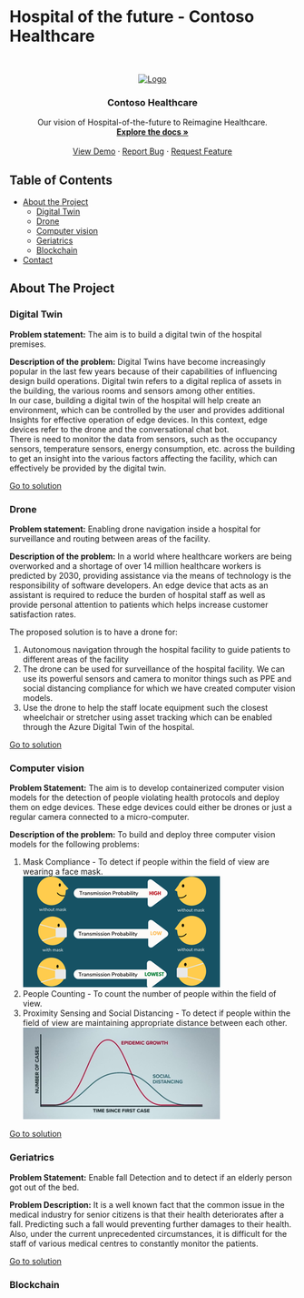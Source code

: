 # Hospital of the future - Contoso Healthcare


<!-- PROJECT LOGO -->
<br />
<p align="center">
  <a href="https://github.com/othneildrew/Best-README-Template">
    <img src="images/logo.png" alt="Logo" width="80" height="80">
  </a>

  <h3 align="center">Contoso Healthcare</h3>

  <p align="center">
    Our vision of Hospital-of-the-future to Reimagine Healthcare.
    <br />
    <a href="https://github.com/othneildrew/Best-README-Template"><strong>Explore the docs »</strong></a>
    <br />
    <br />
    <a href="https://github.com/othneildrew/Best-README-Template">View Demo</a>
    ·
    <a href="https://github.com/othneildrew/Best-README-Template/issues">Report Bug</a>
    ·
    <a href="https://github.com/othneildrew/Best-README-Template/issues">Request Feature</a>
  </p>
</p>




## Table of Contents

* [About the Project](#about-the-project)
  * [Digital Twin](#digital-twin)
  * [Drone](#drone)
  * [Computer vision](#computer-vision)
  * [Geriatrics](#geriatrics)
  * [Blockchain](#blockchain)
* [Contact](#contact)

## About The Project


### Digital Twin
**Problem statement:** The aim is to build a digital twin of the hospital premises. 

**Description of the problem:** Digital Twins have become increasingly popular in the last few years because of their capabilities of influencing design build operations. Digital twin refers to a digital replica of assets in the building, the various rooms and sensors among other entities.  
In our case, building a digital twin of the hospital will help create an environment, which can be controlled by the user and provides additional Insights for effective operation of edge devices. In this context, edge devices refer to the drone and the conversational chat bot.  
There is need to monitor the data from sensors, such as the occupancy sensors, temperature sensors, energy consumption, etc. across the building to get an insight into the various factors affecting the facility, which can effectively be provided by the digital twin.

[Go to solution](https://github.com/Rohan-Deshamudre/Drone-nav)

### Drone
**Problem statement:** Enabling drone navigation inside a hospital for surveillance and routing between areas of the facility.

**Description of the problem:** In a world where healthcare workers are being overworked and a shortage of over 14 million healthcare workers is predicted by 2030, providing assistance via the means of technology is the responsibility of software developers. An edge device that acts as an assistant is required to reduce the burden of hospital staff as well as provide personal attention to patients which helps increase customer satisfaction rates.  


The proposed solution is to have a drone for:
1. Autonomous navigation through the hospital facility to guide patients to different areas of the facility
2. The drone can be used for surveillance of the hospital facility. We can use its powerful sensors and camera to monitor things such as PPE and social distancing compliance for which we have created computer vision models.
3. Use the drone to help the staff locate equipment such the closest wheelchair or stretcher using asset tracking which can be enabled through the Azure Digital Twin of the hospital.

[Go to solution](https://github.com/Rohan-Deshamudre/Drone-nav)

### Computer vision
**Problem Statement:** The aim is to develop containerized computer vision models for the detection of people violating health protocols and deploy them on edge devices. These edge devices could either be drones or just a regular camera connected to a micro-computer.

**Description of the problem:** To build and deploy three computer vision models for the following problems:	
1. Mask Compliance -  To detect if people within the field of view are wearing a face mask.
![mask.png](img/mask.png)
2. People Counting - To count the number of people within the field of view.
3. Proximity Sensing and Social Distancing - To detect if people within the field of view are maintaining appropriate distance between each other.\
![proximity.png](img/proximity.png)

[Go to solution](https://github.com/Rohan-Deshamudre/Drone-nav)

### Geriatrics
**Problem Statement:** Enable fall Detection and to detect if an elderly person got out of the bed.

**Problem Description:** It is a well known fact that the common issue in the medical industry for senior citizens is that their health deteriorates after a fall. Predicting such a fall would preventing further damages to their health. Also, under the current unprecedented circumstances, it is difficult for the staff of various medical centres to constantly monitor the patients. 


[Go to solution](https://github.com/Rohan-Deshamudre/Drone-nav)
### Blockchain

